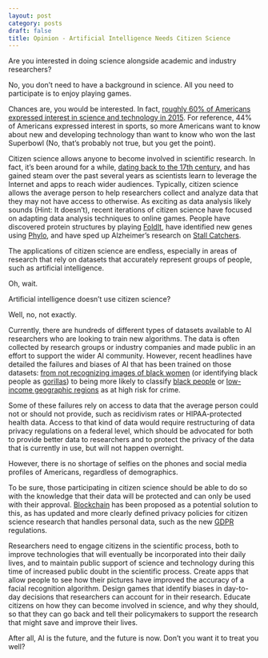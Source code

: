```yaml
---
layout: post
category: posts
draft: false
title: Opinion - Artificial Intelligence Needs Citizen Science
---
```


Are you interested in doing science alongside academic and industry researchers?

No, you don’t need to have a background in science. All you need to participate is to enjoy playing games. 

Chances are, you would be interested. In fact, [roughly 60% of Americans expressed interest in science and technology in 2015](http://www.pewinternet.org/2015/12/11/public-interest-in-science-health-and-other-topics/). For reference, 44% of Americans expressed interest in sports, so more Americans want to know about new and developing technology than want to know who won the last Superbowl (No, that’s probably not true, but you get the point). 

Citizen science allows anyone to become involved in scientific research. In fact, it’s been around for a while, [dating back to the 17th century](https://esajournals.onlinelibrary.wiley.com/doi/abs/10.1890/110278), and has gained steam over the past several years as scientists learn to leverage the Internet and apps to reach wider audiences. Typically, citizen science allows the average person to help researchers collect and analyze data that they may not have access to otherwise. As exciting as data analysis likely sounds (Hint: It doesn’t), recent iterations of citizen science have focused on adapting data analysis techniques to online games. People have discovered protein structures by playing [FoldIt](http://www.bakerlab.org/wp-content/uploads/2015/12/Khoury_Proteins_2014.pdf), have identified new genes using [Phylo](https://phylo.cs.mcgill.ca), and have sped up Alzheimer’s research on [Stall Catchers](https://stallcatchers.com/main).  

The applications of citizen science are endless, especially in areas of research that rely on datasets that accurately represent groups of people, such as artificial intelligence. 

Oh, wait. 

Artificial intelligence doesn’t use citizen science? 

Well, no, not exactly. 

Currently, there are hundreds of different types of datasets available to AI researchers who are looking to train new algorithms. The data is often collected by research groups or industry companies and made public in an effort to support the wider AI community. However, recent headlines have detailed the failures and biases of AI that has been trained on those datasets: [from not recognizing images of black women](https://www.nytimes.com/2018/02/09/technology/facial-recognition-race-artificial-intelligence.html) (or identifying black people as [gorillas](https://www.wired.com/story/when-it-comes-to-gorillas-google-photos-remains-blind/)) to being more likely to classify [black people](https://www.propublica.org/article/how-we-analyzed-the-compas-recidivism-algorithm) or [low-income geographic regions](https://rss.onlinelibrary.wiley.com/doi/abs/10.1111/j.1740-9713.2016.00960.x) as at high risk for crime. 

Some of these failures rely on access to data that the average person could not or should not provide, such as recidivism rates or HIPAA-protected health data. Access to that kind of data would require restructuring of data privacy regulations on a federal level, which should be advocated for both to provide better data to researchers and to protect the privacy of the data that is currently in use, but will not happen overnight. 

However, there is no shortage of selfies on the phones and social media profiles of Americans, regardless of demographics. 

To be sure, those participating in citizen science should be able to do so with the knowledge that their data will be protected and can only be used with their approval. [Blockchain](https://www.forbes.com/sites/robertpearl/2018/04/10/blockchain-bitcoin-ehr/#3d725f7979e7) has been proposed as a potential solution to this, as has updated and more clearly defined privacy policies for citizen science research that handles personal data, such as the new [GDPR](https://www.cnbc.com/2018/03/30/gdpr-everything-you-need-to-know.html) regulations. 

Researchers need to engage citizens in the scientific process, both to improve technologies that will eventually be incorporated into their daily lives, and to maintain public support of science and technology during this time of increased public doubt in the scientific process. Create apps that allow people to see how their pictures have improved the accuracy of a facial recognition algorithm. Design games that identify biases in day-to-day decisions that researchers can account for in their research. Educate citizens on how they can become involved in science, and why they should, so that they can go back and tell their policymakers to support the research that might save and improve their lives. 

After all, AI is the future, and the future is now. Don’t you want it to treat you well? 
